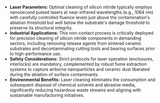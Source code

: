 *   **Laser Parameters:** Optimal cleaning of silicon nitride typically employs nanosecond pulsed lasers at near-infrared wavelengths (e.g., 1064 nm) with carefully controlled fluence levels just above the contamination's ablation threshold but well below the substrate's damage threshold to preserve its structural integrity.
*   **Industrial Applications:** This non-contact process is critically deployed for precision cleaning of silicon nitride components in demanding sectors, including removing release agents from sintered ceramic substrates and decontaminating cutting tools and bearing surfaces prior to high-performance use.
*   **Safety Considerations:** Strict protocols for laser operation (enclosures, interlocks) are mandatory, complemented by robust fume extraction systems to capture airborne nanoparticles and ceramic dust liberated during the ablation of surface contaminants.
*   **Environmental Benefits:** Laser cleaning eliminates the consumption and subsequent disposal of chemical solvents and abrasive media, significantly reducing hazardous waste streams and aligning with sustainable manufacturing initiatives.